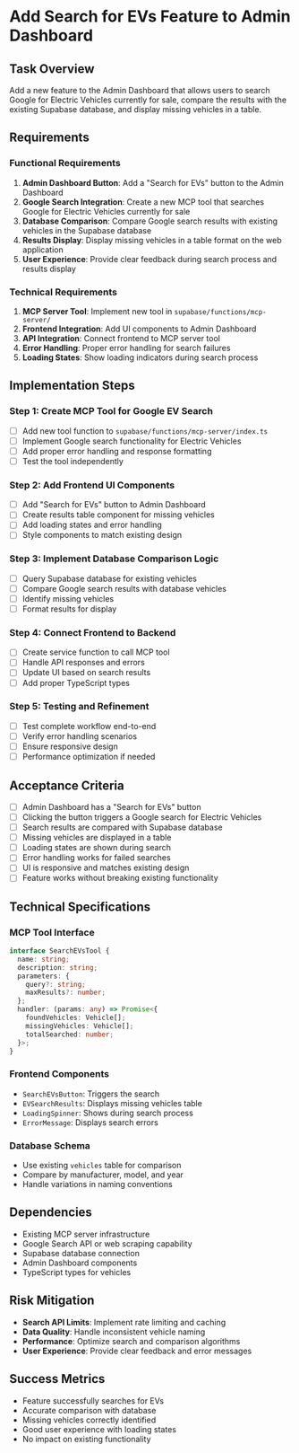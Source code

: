 # Add Search for EVs Feature to Admin Dashboard

## Task Overview
Add a new feature to the Admin Dashboard that allows users to search Google for Electric Vehicles currently for sale, compare the results with the existing Supabase database, and display missing vehicles in a table.

## Requirements

### Functional Requirements
1. **Admin Dashboard Button**: Add a "Search for EVs" button to the Admin Dashboard
2. **Google Search Integration**: Create a new MCP tool that searches Google for Electric Vehicles currently for sale
3. **Database Comparison**: Compare Google search results with existing vehicles in the Supabase database
4. **Results Display**: Display missing vehicles in a table format on the web application
5. **User Experience**: Provide clear feedback during search process and results display

### Technical Requirements
1. **MCP Server Tool**: Implement new tool in `supabase/functions/mcp-server/`
2. **Frontend Integration**: Add UI components to Admin Dashboard
3. **API Integration**: Connect frontend to MCP server tool
4. **Error Handling**: Proper error handling for search failures
5. **Loading States**: Show loading indicators during search process

## Implementation Steps

### Step 1: Create MCP Tool for Google EV Search
- [ ] Add new tool function to `supabase/functions/mcp-server/index.ts`
- [ ] Implement Google search functionality for Electric Vehicles
- [ ] Add proper error handling and response formatting
- [ ] Test the tool independently

### Step 2: Add Frontend UI Components
- [ ] Add "Search for EVs" button to Admin Dashboard
- [ ] Create results table component for missing vehicles
- [ ] Add loading states and error handling
- [ ] Style components to match existing design

### Step 3: Implement Database Comparison Logic
- [ ] Query Supabase database for existing vehicles
- [ ] Compare Google search results with database vehicles
- [ ] Identify missing vehicles
- [ ] Format results for display

### Step 4: Connect Frontend to Backend
- [ ] Create service function to call MCP tool
- [ ] Handle API responses and errors
- [ ] Update UI based on search results
- [ ] Add proper TypeScript types

### Step 5: Testing and Refinement
- [ ] Test complete workflow end-to-end
- [ ] Verify error handling scenarios
- [ ] Ensure responsive design
- [ ] Performance optimization if needed

## Acceptance Criteria
- [ ] Admin Dashboard has a "Search for EVs" button
- [ ] Clicking the button triggers a Google search for Electric Vehicles
- [ ] Search results are compared with Supabase database
- [ ] Missing vehicles are displayed in a table
- [ ] Loading states are shown during search
- [ ] Error handling works for failed searches
- [ ] UI is responsive and matches existing design
- [ ] Feature works without breaking existing functionality

## Technical Specifications

### MCP Tool Interface
```typescript
interface SearchEVsTool {
  name: string;
  description: string;
  parameters: {
    query?: string;
    maxResults?: number;
  };
  handler: (params: any) => Promise<{
    foundVehicles: Vehicle[];
    missingVehicles: Vehicle[];
    totalSearched: number;
  }>;
}
```

### Frontend Components
- `SearchEVsButton`: Triggers the search
- `EVSearchResults`: Displays missing vehicles table
- `LoadingSpinner`: Shows during search process
- `ErrorMessage`: Displays search errors

### Database Schema
- Use existing `vehicles` table for comparison
- Compare by manufacturer, model, and year
- Handle variations in naming conventions

## Dependencies
- Existing MCP server infrastructure
- Google Search API or web scraping capability
- Supabase database connection
- Admin Dashboard components
- TypeScript types for vehicles

## Risk Mitigation
- **Search API Limits**: Implement rate limiting and caching
- **Data Quality**: Handle inconsistent vehicle naming
- **Performance**: Optimize search and comparison algorithms
- **User Experience**: Provide clear feedback and error messages

## Success Metrics
- Feature successfully searches for EVs
- Accurate comparison with database
- Missing vehicles correctly identified
- Good user experience with loading states
- No impact on existing functionality
